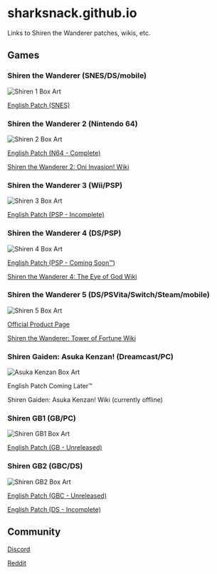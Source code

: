 # sharksnack.github.io
Links to Shiren the Wanderer patches, wikis, etc.

## Games

### Shiren the Wanderer (SNES/DS/mobile)

![Shiren 1 Box Art](https://m.media-amazon.com/images/I/51HR71D448L._SL160_.jpg)

[English Patch (SNES)](https://www.romhacking.net/translations/483/)

### Shiren the Wanderer 2 (Nintendo 64)

![Shiren 2 Box Art](https://m.media-amazon.com/images/I/51F3ZTKAVXL._SL160_.jpg)

[English Patch (N64 - Complete)](https://www.romhacking.net/translations/6293/)

[Shiren the Wanderer 2: Oni Invasion! Wiki](https://sharksnack.github.io/shiren-2/)

### Shiren the Wanderer 3 (Wii/PSP)

![Shiren 3 Box Art](https://m.media-amazon.com/images/I/51xPOMtPquL._SL160_.jpg)

[English Patch (PSP - Incomplete)](https://www.romhacking.net/translations/2015/)

### Shiren the Wanderer 4 (DS/PSP)

![Shiren 4 Box Art](https://m.media-amazon.com/images/I/51X9kucQ1IL._SL160_.jpg)

[English Patch (PSP - Coming Soon™)](https://www.romhacking.net/forum/index.php?topic=31307.0)

[Shiren the Wanderer 4: The Eye of God Wiki](https://sharksnack.github.io/shiren-4/)

### Shiren the Wanderer 5 (DS/PSVita/Switch/Steam/mobile)

![Shiren 5 Box Art](https://images-na.ssl-images-amazon.com/images/I/9154Erb2X6L.SL160.jpg)

[Official Product Page](https://www.spike-chunsoft.com/games/shiren5/)

[Shiren the Wanderer: Tower of Fortune Wiki](https://sharksnack.github.io/shiren-5/)

### Shiren Gaiden: Asuka Kenzan! (Dreamcast/PC)

![Asuka Kenzan Box Art](https://m.media-amazon.com/images/I/51H33AWT98L._SL160_.jpg)

English Patch Coming Later™

Shiren Gaiden: Asuka Kenzan! Wiki (currently offline)

### Shiren GB1 (GB/PC)

![Shiren GB1 Box Art](https://m.media-amazon.com/images/I/510xk39P3AS._SL160_.jpg)

[English Patch (GB - Unreleased)](http://www.grimmtranslations.com/shiren-the-wanderer-gb1/)

### Shiren GB2 (GBC/DS)

![Shiren GB2 Box Art](https://m.media-amazon.com/images/I/61ERA8A84EL._SL160_.jpg)

[English Patch (GBC - Unreleased)](http://www.grimmtranslations.com/shiren-the-wanderer-gb2/)

[English Patch (DS - Incomplete)](http://www.mediafire.com/?nejnjmozaad)

## Community

[Discord](https://discord.gg/5y7UDFc)

[Reddit](https://www.reddit.com/r/ShirenTheWanderer/)

